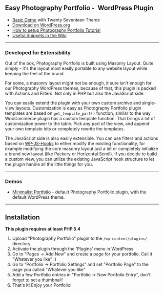## Easy Photography Portfolio -  WordPress Plugin
* [Basic Demo](https://befree.pyronaur.com/) with Twenty Seventeen Theme
* [Download on WordPress.org](https://wordpress.org/plugins/photography-portfolio/)
* [How to setup Photography Portfolio Tutorial](https://youtu.be/b5mevuD-hPI?list=PLhppommwLJT7s8fdVDlGzrZoiS8j_yr7W)
* [Useful Snippets in the Wiki](https://github.com/pyronaur/easy-photography-portfolio/wiki)

---


### Developed for Extensibility

Out of the box, Photography Portfolio is built using Masonry Layout.
Quite simply - it's the layout most easily portable to any website layout while keeping the feel of the brand.

For some, a masonry layout might not be enough, it sure isn't enough for our Photography WordPress themes, because of that, this plugin is packed with Actions and Filters. Not only in PHP but also the JavaScript side.

You can easily extend the plugin with your own custom archive and single-view layouts. Customization is easy as Photography Portfolio plugin templates are based on `get_template_part()` function, similar to the way WooCommerce plugin has a custom template function. That brings a lot of customization power to the table. Pick any part of the view, and append your own template bits or completely rewrite the templates.

The JavaScript side is also easily extensible.
You can use filters and actions based on [WP-JS-Hooks](https://github.com/carldanley/WP-JS-Hooks) to either modify the existing functionality, for example modifying the core masonry layout just a bit or completely initialize a brand new layout (like Packery or Horizontal Scroll). If you decide to build a custom view, you can utilize the existing JavaScript hook structure to let the plugin handle all the little things for you.

---

### Demos

* [Minimalist Portfolio](http://befree.pyronaur.com/) - default Photography Portfolio plugin, with the default WordPress theme.
---

## Installation

**This plugin requires at least PHP 5.4**

1. Upload "Photography Portfolio" plugin to the `/wp-content/plugins/` directory
2. Activate the plugin through the 'Plugins' menu in WordPress
3. Go to "Pages -> Add New" and create a page for your portfolio. Call it "Whatever you like" :)
4. Go to "Portfolio -> Portfolio Settings" and set "Portfolio Page" to the page you called "Whatever you like"
5. Add a few Portfolio entries in "Portfolio -> New Portfolio Entry", don't forget to set a thumbnail!
6. That's it! Enjoy your Portfolio!

